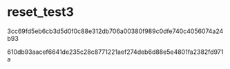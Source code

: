 # reset_test3

3cc69fd5eb6cb3d5d0f0c88e312db706a00380f989c0dfe740c4056074a24b93

610db93aacef6641de235c28c8771221aef274deb6d88e5e4801fa2382fd971a

